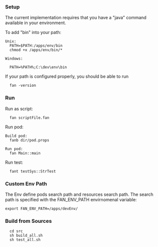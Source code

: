 

### Setup ###

The current implementation requires that 
you have a "java" command available in your environment.

To add "bin" into your path:
```
Unix:
  PATH=$PATH:/apps/env/bin
  chmod +x /apps/env/bin/*

Windows:

  PATH=%PATH%;C:\dev\env\bin
```

If your path is configured properly, you should be able to run
```
  fan -version
```

### Run ###

Run as script:
```
  fan scriptFile.fan
```
Run pod:
```
Build pod:
  fanb dir/pod.props

Run pod:
  fan Main::main
```
Run test:
```
  fant testSys::StrTest
```

### Custom Env Path ###
The Env define pods search path and resources search path.
The search path is specified with the FAN_ENV_PATH envirnomenal variable:
```
export FAN_ENV_PATH=/apps/devEnv/
```

### Build from Sources ###
```
  cd src
  sh build_all.sh
  sh test_all.sh
```
